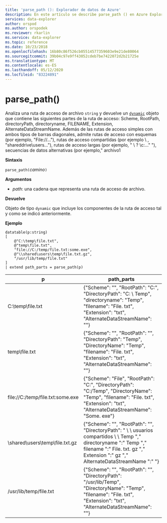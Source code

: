 ```yaml
---
title: 'parse_path (): Explorador de datos de Azure'
description: En este artículo se describe parse_path () en Azure Explorador de datos.
services: data-explorer
author: orspod
ms.author: orspodek
ms.reviewer: rkarlin
ms.service: data-explorer
ms.topic: reference
ms.date: 10/23/2018
ms.openlocfilehash: 16b80c86f526cb05514577359603e9e21de80064
ms.sourcegitcommit: 39b04c97e9ff43052cdeb7be7422072d2b21725e
ms.translationtype: MT
ms.contentlocale: es-ES
ms.lasthandoff: 05/12/2020
ms.locfileid: "83224891"
---
```

# <a name="parse_path"></a>parse_path()

Analiza una ruta de acceso de archivo `string` y devuelve un [`dynamic`](./scalar-data-types/dynamic.md) objeto que contiene las siguientes partes de la ruta de acceso: Scheme, RootPath, directoryPath, directoryname, FILENAME, Extension, AlternateDataStreamName.
Además de las rutas de acceso simples con ambos tipos de barras diagonales, admite rutas de acceso con esquemas (por ejemplo, "File://..."), rutas de acceso compartidas (por ejemplo \\ , "shareddrive\users..."), rutas de acceso largas (por ejemplo, " \\ ? \c:..." "), secuencias de datos alternativas (por ejemplo," archivo1

**Sintaxis**

`parse_path(`*camino*`)`

**Argumentos**

* *path*: una cadena que representa una ruta de acceso de archivo.

**Devuelve**

Objeto de tipo `dynamic` que incluye los componentes de la ruta de acceso tal y como se indicó anteriormente.

**Ejemplo**

<!-- csl: https://help.kusto.windows.net/Samples -->
```kusto
datatable(p:string) 
[
    @"C:\temp\file.txt",
    @"temp\file.txt",
    "file://C:/temp/file.txt:some.exe",
    @"\\shared\users\temp\file.txt.gz",
    "/usr/lib/temp/file.txt"
]
| extend path_parts = parse_path(p)

```

|p|path_parts
|---|---
|C:\temp\file.txt|{"Scheme": "", "RootPath": "C:", "DirectoryPath": "C: \\ Temp", "directoryname": "Temp", "filename": "File. txt", "Extension": "txt", "AlternateDataStreamName": ""}
|temp\file.txt|{"Scheme": "", "RootPath": "", "DirectoryPath": "Temp", "DirectoryName": "Temp", "filename": "File. txt", "Extension": "txt", "AlternateDataStreamName": ""}
|file://C:/temp/file.txt:some.exe|{"Scheme": "File", "RootPath": "C:", "DirectoryPath": "C:/Temp", "DirectoryName": "Temp", "filename": "File. txt", "Extension": "txt", "AlternateDataStreamName": "Some. exe"}
|\\shared\users\temp\file.txt.gz|{"Scheme": "", "RootPath": "", "DirectoryPath": " \\ \\ usuarios compartidos \\ \\ Temp "," directoryname ":" Temp "," filename ":" File. txt. gz "," Extension ":" gz "," AlternateDataStreamName ":" "}
|/usr/lib/temp/file.txt|{"Scheme": "", "RootPath": "", "DirectoryPath": "/usr/lib/Temp", "DirectoryName": "Temp", "filename": "File. txt", "Extension": "txt", "AlternateDataStreamName": ""}
